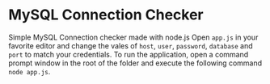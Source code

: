 # MySQL Connection Checker
 Simple MySQL Connection checker made with node.js
Open `app.js` in your favorite editor and change the vales of `host`, `user`, `password`, `database` and `port` to match your credentials.
To run the application, open a command prompt window in the root of the folder and execute the following command `node app.js`.
